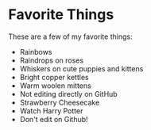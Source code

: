 # Favorite Things

These are a few of my favorite things:

- Rainbows
- Raindrops on roses
- Whiskers on cute puppies and kittens
- Bright copper kettles
- Warm woolen mittens
- Not editing directly on GitHub
- Strawberry Cheesecake
- Watch Harry Potter
- Don't edit on Github!
